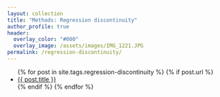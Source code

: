 ```yaml
---
layout: collection
title: "Methods: Regression discontinuity"
author_profile: true
header:  
  overlay_color: "#000"
  overlay_image: /assets/images/IMG_1221.JPG
permalink: /regression-discontinuity/
---
```


<ul>
  {% for post in site.tags.regression-discontinuity %}
    {% if post.url %}
       <li><a href="{{ post.url }}">{{ post.title }}</a></li>
    {% endif %}
  {% endfor %}
</ul>

